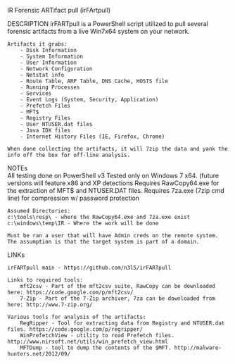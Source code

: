 IR Forensic ARTifact pull (irFArtpull)

DESCRIPTION
    irFARTpull is a PowerShell script utilized to pull several forensic artifacts from a live Win7x64 system on your network. 
		
	Artifacts it grabs:
		- Disk Information
		- System Information
		- User Information
		- Network Configuration
		- Netstat info
		- Route Table, ARP Table, DNS Cache, HOSTS file
		- Running Processes
		- Services
		- Event Logs (System, Security, Application)
		- Prefetch Files
		- MFT$
		- Registry Files
		- User NTUSER.dat files
		- Java IDX files
		- Internet History Files (IE, Firefox, Chrome)
	
	When done collecting the artifacts, it will 7zip the data and yank the info off the box for off-line analysis. 
		
NOTEs  
    All testing done on PowerShell v3
	Tested only on Windows 7 x64. (future versions will feature x86 and XP detections
	Requires RawCopy64.exe for the extraction of MFT$ and NTUSER.DAT files.
	Requires 7za.exe (7zip cmd line) for compression w/ password protection
	
	Assumed Directories:
	c:\tools\resp\ - where the RawCopy64.exe and 7za.exe exist
	c:\windows\temp\IR - Where the work will be done
		
	Must be ran a user that will have Admin creds on the remote system. The assumption is that the target system is part of a domain.
	
LINKs  
	
	irFARTpull main - https://github.com/n3l5/irFARTpull
	
	Links to required tools:
		mft2csv - Part of the mft2csv suite, RawCopy can be downloaded here: https://code.google.com/p/mft2csv/
		7-Zip - Part of the 7-Zip archiver, 7za can be downloaded from here: http://www.7-zip.org/
	
	Various tools for analysis of the artifacts:
		RegRipper - Tool for extracting data from Registry and NTUSER.dat files. https://code.google.com/p/regripper/
		WinPrefetchView - utility to read Prefetch files. http://www.nirsoft.net/utils/win_prefetch_view.html
		MFTDump - tool to dump the contents of the $MFT. http://malware-hunters.net/2012/09/